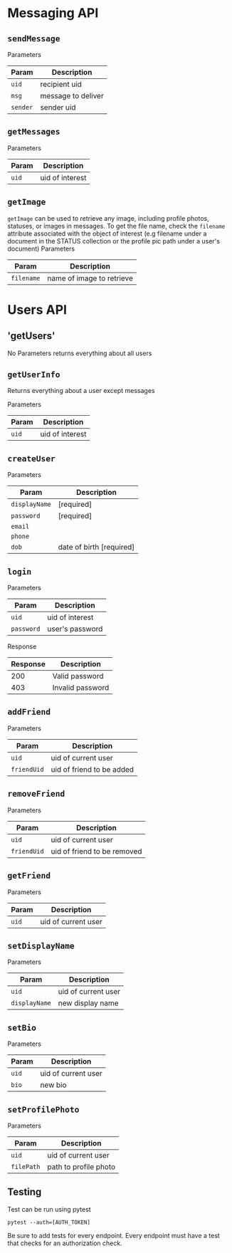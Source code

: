 # Messaging API

## `sendMessage`
Parameters

| Param | Description |
|-------|-------------|
| `uid`   | recipient uid|
| `msg`   | message to deliver |
| `sender` | sender uid |


## `getMessages`
Parameters

| Param | Description |
|-------|-------------|
| `uid`   | uid of interest |

## `getImage`
`getImage` can be used to retrieve any image, 
including profile photos, statuses, or images in messages. To get the file name,
check the `filename` attribute associated with the object of interest (e.g filename
under a document in the STATUS collection or the profile pic path under a user's document)
Parameters

| Param | Description |
|-------|-------------|
| `filename`   | name of image to retrieve |

# Users API

## 'getUsers'
No Parameters
returns everything about all users

## `getUserInfo`
Returns everything about a user except messages

Parameters

| Param | Description |
|-------|-------------|
| `uid`   | uid of interest |


## `createUser`
Parameters

| Param | Description |
|-------|-------------|
| `displayName`   | [required]|
| `password` | [required]|
| `email`   | |
| `phone`   |  |
| `dob` | date of birth [required] |


## `login`
Parameters

| Param | Description |
|-------|-------------|
| `uid`   | uid of interest |
| `password`   | user's password |

Response

| Response | Description |
|-------|-------------|
| 200   | Valid password |
| 403   | Invalid password |

## `addFriend`
Parameters

| Param | Description |
|-------|-------------|
| `uid`   | uid of current user |
| `friendUid`   | uid of friend to be added|

## `removeFriend`
Parameters

| Param | Description |
|-------|-------------|
| `uid`   | uid of current user |
| `friendUid`   | uid of friend to be removed|

## `getFriend`
Parameters

| Param | Description |
|-------|-------------|
| `uid`   | uid of current user |

## `setDisplayName`
Parameters

| Param | Description |
|-------|-------------|
| `uid`   | uid of current user |
| `displayName`   | new display name |

## `setBio`
Parameters

| Param | Description |
|-------|-------------|
| `uid`   | uid of current user |
| `bio`   | new bio |

## `setProfilePhoto`
Parameters

| Param | Description |
|-------|-------------|
| `uid`   | uid of current user |
| `filePath`   | path to profile photo |


## Testing

Test can be run using pytest

```pytest --auth=[AUTH_TOKEN]```

Be sure to add tests for every endpoint. Every endpoint must
have a test that checks for an authorization check.


